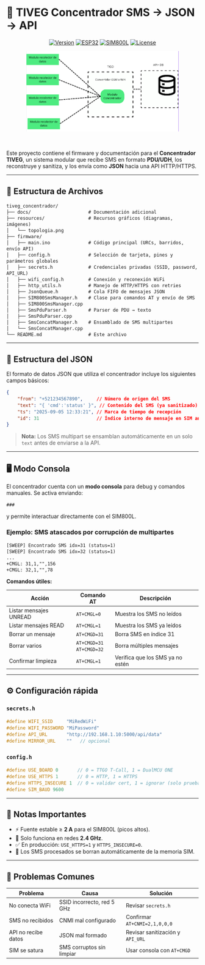 
# 📡 TIVEG Concentrador SMS → JSON → API  

<div align="center">
    <a href="#"><img src="https://img.shields.io/badge/version-1.0.0-blue.svg" alt="Version"></a>
    <a href="#"><img src="https://img.shields.io/badge/platform-ESP32-green.svg" alt="ESP32"></a>
    <a href="#"><img src="https://img.shields.io/badge/modem-SIM800L-orange.svg" alt="SIM800L"></a>
    <a href="#"><img src="https://img.shields.io/badge/license-MIT-yellow.svg" alt="License"></a>
    <br>
</div>

<div align="center">
    <p><img src="resources/topologia.png" width="400px"></p>
    <br/>   
</div>

Este proyecto contiene el firmware y documentación para el **Concentrador TIVEG**, un sistema modular que recibe SMS en formato **PDU/UDH**, los reconstruye y sanitiza, y los envía como **JSON** hacia una API HTTP/HTTPS.

---

## 📂 Estructura de Archivos  

```
tiveg_concentrador/
├── docs/                     # Documentación adicional
├── resources/                # Recursos gráficos (diagramas, imágenes)
│   └── topologia.png
├── firmware/
│   ├── main.ino              # Código principal (URCs, barridos, envío API)
│   ├── config.h              # Selección de tarjeta, pines y parámetros globales
│   ├── secrets.h             # Credenciales privadas (SSID, password, API_URL)
│   ├── wifi_config.h         # Conexión y reconexión WiFi
│   ├── http_utils.h          # Manejo de HTTP/HTTPS con retries
│   ├── JsonQueue.h           # Cola FIFO de mensajes JSON
│   ├── SIM800SmsManager.h    # Clase para comandos AT y envío de SMS
│   ├── SIM800SmsManager.cpp
│   ├── SmsPduParser.h        # Parser de PDU → texto
│   ├── SmsPduParser.cpp
│   ├── SmsConcatManager.h    # Ensamblado de SMS multipartes
│   └── SmsConcatManager.cpp
└── README.md                 # Este archivo
```

---

## 📑 Estructura del JSON

El formato de datos JSON que utiliza el concentrador incluye los siguientes campos básicos:

```json
{
    "from": "+521234567890",     // Número de origen del SMS
    "text": "{ 'cmd':'status' }", // Contenido del SMS (ya sanitizado)
    "ts": "2025-09-05 12:33:21", // Marca de tiempo de recepción
    "id": 31                     // Índice interno de mensaje en SIM antes de borrarse
}
````

> **Nota:** Los SMS multipart se ensamblan automáticamente en un solo `text` antes de enviarse a la API.

---

## 🖥️ Modo Consola

El concentrador cuenta con un **modo consola** para debug y comandos manuales.
Se activa enviando:

```
###
```

y permite interactuar directamente con el SIM800L.

### Ejemplo: SMS atascados por corrupción de multipartes

```
[SWEEP] Encontrado SMS idx=31 (status=1)
[SWEEP] Encontrado SMS idx=32 (status=1)
...
+CMGL: 31,1,"",156
+CMGL: 32,1,"",78
```

**Comandos útiles:**

| Acción                 | Comando AT                     | Descripción                      |
| ---------------------- | ------------------------------ | -------------------------------- |
| Listar mensajes UNREAD | `AT+CMGL=0`                    | Muestra los SMS no leídos        |
| Listar mensajes READ   | `AT+CMGL=1`                    | Muestra los SMS ya leídos        |
| Borrar un mensaje      | `AT+CMGD=31`                   | Borra SMS en índice 31           |
| Borrar varios          | `AT+CMGD=31` <br> `AT+CMGD=32` | Borra múltiples mensajes         |
| Confirmar limpieza     | `AT+CMGL=1`                    | Verifica que los SMS ya no estén |

---

## ⚙️ Configuración rápida

### `secrets.h`

```cpp
#define WIFI_SSID     "MiRedWiFi"
#define WIFI_PASSWORD "MiPassword"
#define API_URL       "http://192.168.1.10:5000/api/data"
#define MIRROR_URL    ""   // opcional
```

### `config.h`

```cpp
#define USE_BOARD 0       // 0 = TTGO T-Call, 1 = DualMCU ONE
#define USE_HTTPS 1       // 0 = HTTP, 1 = HTTPS
#define HTTPS_INSECURE 1  // 0 = validar cert, 1 = ignorar (solo pruebas)
#define SIM_BAUD 9600
```

---

## 📝 Notas Importantes

* ⚡ Fuente estable ≥ **2 A** para el SIM800L (picos altos).
* 📶 Solo funciona en redes **2.4 GHz**.
* ✅ En producción: `USE_HTTPS=1` y `HTTPS_INSECURE=0`.
* 🧹 Los SMS procesados se borran automáticamente de la memoria SIM.

---

## 🐞 Problemas Comunes

| Problema            | Causa                      | Solución                         |
| ------------------- | -------------------------- | -------------------------------- |
| No conecta WiFi     | SSID incorrecto, red 5 GHz | Revisar `secrets.h`              |
| SMS no recibidos    | CNMI mal configurado       | Confirmar `AT+CNMI=2,1,0,0,0`    |
| API no recibe datos | JSON mal formado           | Revisar sanitización y `API_URL` |
| SIM se satura       | SMS corruptos sin limpiar  | Usar consola con `AT+CMGD`       |




